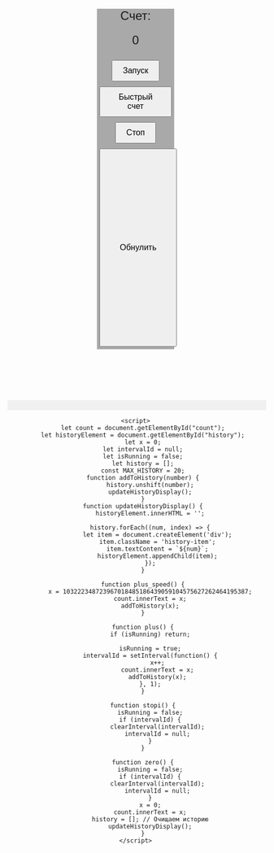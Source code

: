 <html>
<head>
    <style>
        body {
            font-family:sans-serif;
            text-align: center;
            margin: 0;
        }
        p {
            font-size: 24px;
            margin: 20px;
        }
        button {
            padding: 10px 20px;
            margin: 5px;
            font-size: 16px;
            cursor: pointer;
        }
        #zer{
            width: 100%;
            height: 10%;
        }
        div{
            width: 30%;
            margin: auto;
            margin-top: 15%;
            background: darkgray;
        }
        .history {
            font-family: monospace;
            background: #f0f0f0;
            padding: 10px;
            width: 97%;
            margin-top: 20%;
            max-width: 100%;
            overflow-y: auto;
            text-align: left;
        }
        .history-item {
            margin: 2px 0;
            padding: 2px 5px;
            border-bottom: 1px solid #ddd;
            display: inline;
        }
    </style>
</head>
<body>
    <div>
        <p>Счет: </p>
        <p id="count">0</p>
        <button onclick="plus()">Запуск</button>
        <button onclick="plus_speed()">Быстрый счет</button>
        <button onclick="stopi()">Стоп</button>
        </br>
        <button id="zer" onclick="zero()">Обнулить</button>
    </div>
    <div id="history" class="history"></div>

    <script>
        let count = document.getElementById("count");
        let historyElement = document.getElementById("history");
        let x = 0;
        let intervalId = null;
        let isRunning = false;
        let history = [];
        const MAX_HISTORY = 20;
        function addToHistory(number) {
            history.unshift(number);
            updateHistoryDisplay();
        }
        function updateHistoryDisplay() {
            historyElement.innerHTML = '';
            
            history.forEach((num, index) => {
                let item = document.createElement('div');
                item.className = 'history-item';
                item.textContent = `${num}`;
                historyElement.appendChild(item);
            });
        }

        function plus_speed() {
            x = 103222348723967018485186439059104575627262464195387;
            count.innerText = x;
            addToHistory(x);
        }

        function plus() {
            if (isRunning) return;
            
            isRunning = true;
            intervalId = setInterval(function() {
                x++;
                count.innerText = x;
                addToHistory(x);
            }, 1);
        }

        function stopi() {
            isRunning = false;
            if (intervalId) {
                clearInterval(intervalId);
                intervalId = null;
            }
        }

        function zero() {
            isRunning = false;
            if (intervalId) {
                clearInterval(intervalId);
                intervalId = null;
            }
            x = 0;
            count.innerText = x;
            history = []; // Очищаем историю
            updateHistoryDisplay();
        }
    </script>
</body>
</html>
